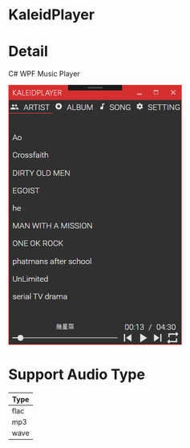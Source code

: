# KaleidPlayer

# Detail
C# WPF Music Player

![KaleidPlayer](doc/KaleidPlayer.PNG)
# Support Audio Type

| Type |
| ---- |
| flac |
| mp3  |
| wave |
